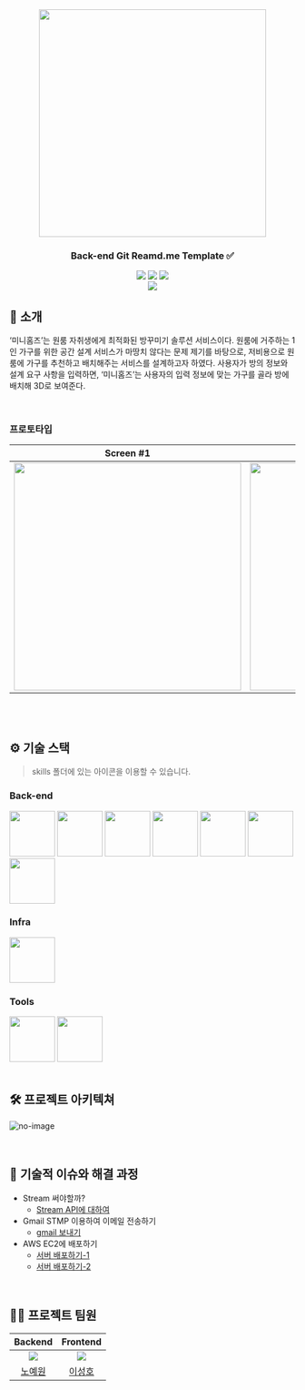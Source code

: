 <div align="center">

<!-- logo -->
<img src="https://github.com/user-attachments/assets/ba4d5c75-686a-462c-9544-fd177b9718c3" width="400"/>

### Back-end Git Reamd.me Template ✅

[<img src="https://img.shields.io/badge/-readme.md-important?style=flat&logo=google-chrome&logoColor=white" />]() [<img src="https://img.shields.io/badge/-tech blog-blue?style=flat&logo=google-chrome&logoColor=white" />]() [<img src="https://img.shields.io/badge/release-v0.0.0-yellow?style=flat&logo=google-chrome&logoColor=white" />]() 
<br/> [<img src="https://img.shields.io/badge/프로젝트 기간-2022.12.10~2022.12.19-green?style=flat&logo=&logoColor=white" />]()

</div> 

## 📝 소개
‘미니홈즈’는 원룸 자취생에게 최적화된 방꾸미기 솔루션 서비스이다. 원룸에 거주하는 1인 가구를 위한 공간 설계 서비스가 마땅치 않다는 문제 제기를 바탕으로, 저비용으로 원룸에 가구를 추천하고 배치해주는 서비스를 설계하고자 하였다. 사용자가 방의 정보와 설계 요구 사항을 입력하면, ‘미니홈즈’는 사용자의 입력 정보에 맞는 가구를 골라 방에 배치해 3D로 보여준다. 

<br />


### 프로토타입

| Screen #1 | Screen #2 | Screen #3 | Screen #4 | Screen #5 |
|:---:|:---:|:---:|:---:|:---:|
| <img src="https://github.com/user-attachments/assets/1646e1d8-45c6-40a5-8b54-c8d11fd8beb3" width="400"/> | <img src="https://github.com/user-attachments/assets/314aa552-8f35-480a-b99b-a5f614ac8e88" width="400"/> | <img src="https://github.com/user-attachments/assets/83c90c3f-564e-4dc0-9666-f085eb80dc7c" width="400"/> | <img src="https://github.com/user-attachments/assets/6fc93011-0c0c-4e5d-b495-245d27602edc" width="400"/> | <img src="https://github.com/user-attachments/assets/014de05f-dbf2-4903-8549-588785d17663" width="400"/> |



<br />


<br />

## ⚙ 기술 스택
> skills 폴더에 있는 아이콘을 이용할 수 있습니다.
### Back-end
<div>
<img src="https://github.com/yewon-Noh/readme-template/blob/main/skills/Java.png?raw=true" width="80">
<img src="https://github.com/yewon-Noh/readme-template/blob/main/skills/SpringBoot.png?raw=true" width="80">
<img src="https://github.com/yewon-Noh/readme-template/blob/main/skills/SpringSecurity.png?raw=true" width="80">
<img src="https://github.com/yewon-Noh/readme-template/blob/main/skills/SpringDataJPA.png?raw=true" width="80">
<img src="https://github.com/yewon-Noh/readme-template/blob/main/skills/Mysql.png?raw=true" width="80">
<img src="https://github.com/yewon-Noh/readme-template/blob/main/skills/Ajax.png?raw=true" width="80">
<img src="https://github.com/yewon-Noh/readme-template/blob/main/skills/Thymeleaf.png?raw=true" width="80">
</div>

### Infra
<div>
<img src="https://github.com/yewon-Noh/readme-template/blob/main/skills/AWSEC2.png?raw=true" width="80">
</div>

### Tools
<div>
<img src="https://github.com/yewon-Noh/readme-template/blob/main/skills/Github.png?raw=true" width="80">
<img src="https://github.com/yewon-Noh/readme-template/blob/main/skills/Notion.png?raw=true" width="80">
</div>

<br />

## 🛠️ 프로젝트 아키텍쳐
![no-image](https://github.com/user-attachments/assets/75d1f275-e488-4ba9-b14b-5e4054f514f7)



<br />

## 🤔 기술적 이슈와 해결 과정
- Stream 써야할까?
    - [Stream API에 대하여](https://velog.io/@yewo2nn16/Java-Stream-API)
- Gmail STMP 이용하여 이메일 전송하기
    - [gmail 보내기](https://velog.io/@yewo2nn16/Email-이메일-전송하기with-첨부파일)
- AWS EC2에 배포하기
    - [서버 배포하기-1](https://velog.io/@yewo2nn16/SpringBoot-서버-배포)
    - [서버 배포하기-2](https://velog.io/@yewo2nn16/SpringBoot-서버-배포-인텔리제이에서-jar-파일-빌드해서-배포하기)


<br />

## 💁‍♂️ 프로젝트 팀원
|Backend|Frontend|
|:---:|:---:|
| ![](https://github.com/yewon-Noh.png?size=120) | ![](https://github.com/SeongHo-C.png?size=120) |
|[노예원](https://github.com/yewon-Noh)|[이성호](https://github.com/SeongHo-C)|

